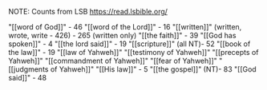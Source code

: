 NOTE: Counts from LSB https://read.lsbible.org/

"[[word of God]]" - 46
"[[word of the Lord]]" - 16
"[[written]]" (written, wrote, write - 426) - 265 (written only)
"[[the faith]]" - 39
"[[God has spoken]]" - 4
"[[the lord said]]" - 19
"[[scripture]]" (all NT)- 52
"[[book of the law]]" - 19
"[[law of Yahweh]]"
"[[testimony of Yahweh]]"
"[[precepts of Yahweh]]"
"[[commandment of Yahweh]]"
"[[fear of Yahweh]]"
"[[judgments of Yahweh]]"
"[[His law]]" - 5
"[[the gospel]]" (NT)- 83
"[[God said]]" - 48